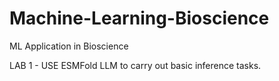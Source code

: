 # Machine-Learning-Bioscience
ML Application in Bioscience

LAB 1 - USE ESMFold LLM to carry out basic inference tasks.
